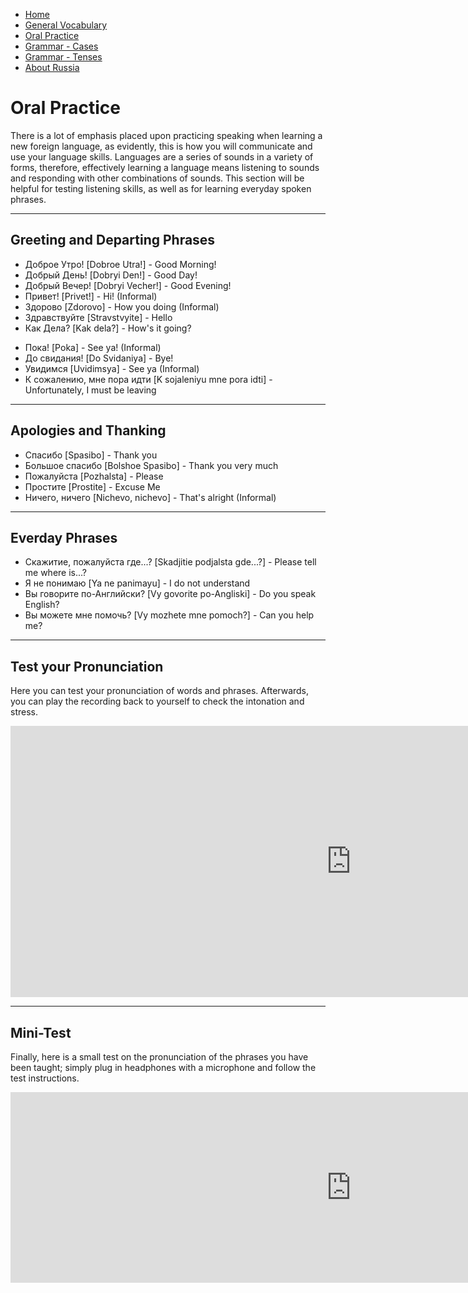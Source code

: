 <div id="google_translate_element"></div><script type="text/javascript">
function googleTranslateElementInit() {
  new google.translate.TranslateElement({pageLanguage: 'en', layout: google.translate.TranslateElement.InlineLayout.SIMPLE, multilanguagePage: true}, 'google_translate_element');
}
</script><script type="text/javascript" src="//translate.google.com/translate_a/element.js?cb=googleTranslateElementInit"></script>
<ul class="breadcrumb">
  <li><a href="https://doggo1.github.io/GIForJIF/index.html">Home</a></li>
  <li><a href="https://doggo1.github.io/GIForJIF/page2.html">General Vocabulary</a></li>
<li><a href="https://doggo1.github.io/GIForJIF/page3.html">Oral Practice</a></li>
<li><a href="https://doggo1.github.io/GIForJIF/page4.html">Grammar - Cases</a></li>
<li><a href="https://doggo1.github.io/GIForJIF/page5.html">Grammar - Tenses</a></li>
<li><a href="https://doggo1.github.io/GIForJIF/page6.html">About Russia</a></li>
</ul>

<h1>Oral Practice</h1>
<p> There is a lot of emphasis placed upon practicing speaking when learning a new foreign language, as evidently, this is how you will communicate and use your language skills. Languages are a series of sounds in a variety of forms, therefore, effectively learning a language means listening to sounds and responding with other combinations of sounds. This section will be helpful for testing listening skills, as well as for learning everyday spoken phrases.</p>
<hr>
<h2>Greeting and Departing Phrases</h2>
<ul>
  <li>Доброе Утро! [Dobroe Utra!] - Good Morning!</li>
  <li>Добрый День! [Dobryi Den!] - Good Day!</li>
  <li>Добрый Вечер! [Dobryi Vecher!] - Good Evening!</li>
  <li>Привет! [Privet!] - Hi! (Informal)</li>
  <li>Здорово [Zdorovo] - How you doing (Informal)</li>
  <li>Здравствуйте [Stravstvyite] - Hello</li>
  <li>Как Дела? [Kak dela?] - How's it going?</li>
</ul>
<ul>
  <li>Пока! [Poka] - See ya! (Informal)</li>
  <li>До свидания! [Do Svidaniya] - Bye!</li>
  <li>Увидимся [Uvidimsya] - See ya (Informal)</li>
  <li>К сожалению, мне пора идти [K sojaleniyu mne pora idti] - Unfortunately, I must be leaving</li>
</ul>
<hr>
<h2>Apologies and Thanking</h2>
<ul>
  <li>Спасибо [Spasibo] - Thank you</li>
  <li>Большое спасибо [Bolshoe Spasibo] - Thank you very much</li>
  <li>Пожалуйста [Pozhalsta] - Please</li>
  <li>Простите [Prostite] - Excuse Me</li>
  <li>Ничего, ничего [Nichevo, nichevo] - That's alright (Informal)</li>
</ul>
<hr>
<h2>Everday Phrases</h2>
<ul>
  <li>Скажитие, пожалуйста где...? [Skadjitie podjalsta gde...?] - Please tell me where is...? </li>
  <li>Я не понимаю [Ya ne panimayu] - I do not understand</li>
  <li>Вы говорите по-Английски? [Vy govorite po-Angliski] - Do you speak English?</li>
  <li>Вы можете мне помочь? [Vy mozhete mne pomoch?] - Can you help me?</li>
</ul>  
<hr>
<h2>Test your Pronunciation</h2>
<p>Here you can test your pronunciation of words and phrases. Afterwards, you can play the recording back to yourself to check the intonation and stress.</p>
<iframe src="https://h5p.org/h5p/embed/166240" width="1090" height="434" frameborder="0" allowfullscreen="allowfullscreen"></iframe><script src="https://h5p.org/sites/all/modules/h5p/library/js/h5p-resizer.js" charset="UTF-8"></script>
<hr>
<h2>Mini-Test</h2>
<p>Finally, here is a small test on the pronunciation of the phrases you have been taught; simply plug in headphones with a microphone and follow the test instructions.</p>
<iframe src="https://h5p.org/h5p/embed/166263" width="1090" height="305" frameborder="0" allowfullscreen="allowfullscreen"></iframe><script src="https://h5p.org/sites/all/modules/h5p/library/js/h5p-resizer.js" charset="UTF-8"></script>



